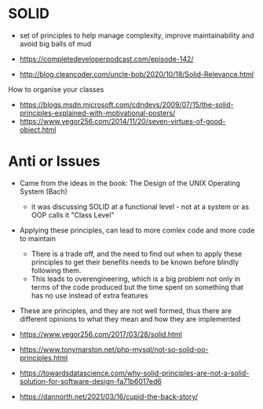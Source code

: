 # SOLID

- set of principles to help manage complexity, improve maintainability and avoid big balls of mud

- https://completedeveloperpodcast.com/episode-142/
- http://blog.cleancoder.com/uncle-bob/2020/10/18/Solid-Relevance.html


How to organise your classes

- https://blogs.msdn.microsoft.com/cdndevs/2009/07/15/the-solid-principles-explained-with-motivational-posters/
- https://www.yegor256.com/2014/11/20/seven-virtues-of-good-object.html

# Anti or Issues

- Came from the ideas in the book: The Design of the UNIX Operating System (Bach)
  - it was discussing SOLID at a functional level - not at a system or as OOP calls it "Class Level"
- Applying these principles, can lead to more comlex code and more code to maintain
  - There is a trade off, and the need to find out when to apply these principles to get their benefits needs to be known before blindly following them.
  - This leads to overengineering, which is a big problem not only in terms of the code produced but the time spent on something that has no use instead of extra features
- These are principles, and they are not well formed, thus there are different opinions to what they mean and how they are implemented


- https://www.yegor256.com/2017/03/28/solid.html
- https://www.tonymarston.net/php-mysql/not-so-solid-oo-principles.html
- https://towardsdatascience.com/why-solid-principles-are-not-a-solid-solution-for-software-design-fa71b6017ed6
- https://dannorth.net/2021/03/16/cupid-the-back-story/
